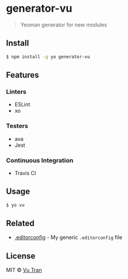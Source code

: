 # generator-vu

> Yeoman generator for new modules

## Install

```bash
$ npm install -g yo generator-vu
```

## Features

### Linters

  - ESLint
  - xo

### Testers

  - ava
  - Jest

### Continuous Integration

  - Travis CI

## Usage

```bash
$ yo vu
```

## Related

- [.editorconfig](https://github.com/vutran/editorconfig/) - My generic `.editorconfig` file

## License

MIT © [Vu Tran](https://github.com/vutran/)
